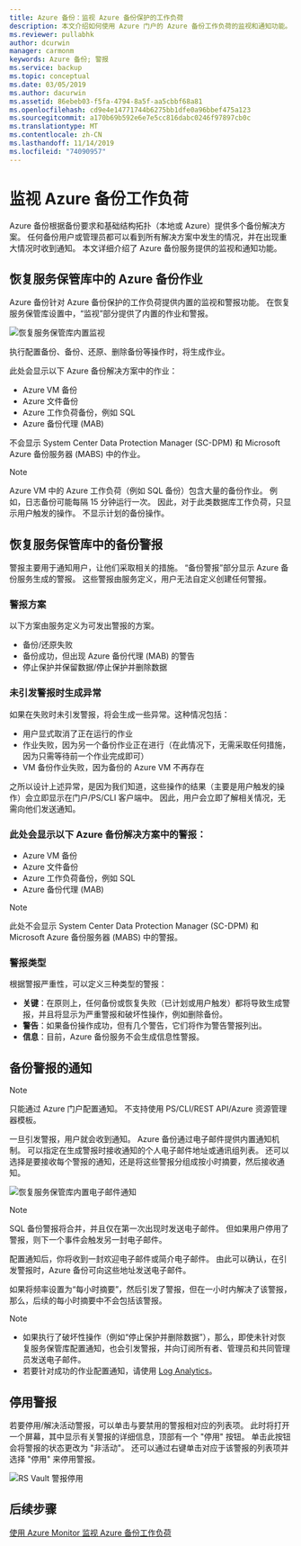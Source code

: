 ```yaml
---
title: Azure 备份：监视 Azure 备份保护的工作负荷
description: 本文介绍如何使用 Azure 门户的 Azure 备份工作负荷的监视和通知功能。
ms.reviewer: pullabhk
author: dcurwin
manager: carmonm
keywords: Azure 备份; 警报
ms.service: backup
ms.topic: conceptual
ms.date: 03/05/2019
ms.author: dacurwin
ms.assetid: 86ebeb03-f5fa-4794-8a5f-aa5cbbf68a81
ms.openlocfilehash: cd9e4e14771744b6275bb1dfe0a96bbef475a123
ms.sourcegitcommit: a170b69b592e6e7e5cc816dabc0246f97897cb0c
ms.translationtype: MT
ms.contentlocale: zh-CN
ms.lasthandoff: 11/14/2019
ms.locfileid: "74090957"
---
```

# <a name="monitoring-azure-backup-workloads"></a>监视 Azure 备份工作负荷

Azure 备份根据备份要求和基础结构拓扑（本地或 Azure）提供多个备份解决方案。 任何备份用户或管理员都可以看到所有解决方案中发生的情况，并在出现重大情况时收到通知。 本文详细介绍了 Azure 备份服务提供的监视和通知功能。

## <a name="backup-jobs-in-recovery-services-vault"></a>恢复服务保管库中的 Azure 备份作业

Azure 备份针对 Azure 备份保护的工作负荷提供内置的监视和警报功能。 在恢复服务保管库设置中，“监视”部分提供了内置的作业和警报。

![恢复服务保管库内置监视](media/backup-azure-monitoring-laworkspace/rs-vault-inbuiltmonitoring.png)

执行配置备份、备份、还原、删除备份等操作时，将生成作业。

此处会显示以下 Azure 备份解决方案中的作业：

- Azure VM 备份
- Azure 文件备份
- Azure 工作负荷备份，例如 SQL
- Azure 备份代理 (MAB)

不会显示 System Center Data Protection Manager (SC-DPM) 和 Microsoft Azure 备份服务器 (MABS) 中的作业。

> [!NOTE]
> Azure VM 中的 Azure 工作负荷（例如 SQL 备份）包含大量的备份作业。 例如，日志备份可能每隔 15 分钟运行一次。 因此，对于此类数据库工作负荷，只显示用户触发的操作。 不显示计划的备份操作。

## <a name="backup-alerts-in-recovery-services-vault"></a>恢复服务保管库中的备份警报

警报主要用于通知用户，让他们采取相关的措施。 “备份警报”部分显示 Azure 备份服务生成的警报。 这些警报由服务定义，用户无法自定义创建任何警报。

### <a name="alert-scenarios"></a>警报方案

以下方案由服务定义为可发出警报的方案。

- 备份/还原失败
- 备份成功，但出现 Azure 备份代理 (MAB) 的警告
- 停止保护并保留数据/停止保护并删除数据

### <a name="exceptions-when-an-alert-is-not-raised"></a>未引发警报时生成异常

如果在失败时未引发警报，将会生成一些异常。这种情况包括：

- 用户显式取消了正在运行的作业
- 作业失败，因为另一个备份作业正在进行（在此情况下，无需采取任何措施，因为只需等待前一个作业完成即可）
- VM 备份作业失败，因为备份的 Azure VM 不再存在

之所以设计上述异常，是因为我们知道，这些操作的结果（主要是用户触发的操作）会立即显示在门户/PS/CLI 客户端中。 因此，用户会立即了解相关情况，无需向他们发送通知。

### <a name="alerts-from-the-following-azure-backup-solutions-are-shown-here"></a>此处会显示以下 Azure 备份解决方案中的警报：

- Azure VM 备份
- Azure 文件备份
- Azure 工作负荷备份，例如 SQL
- Azure 备份代理 (MAB)

> [!NOTE]
> 此处不会显示 System Center Data Protection Manager (SC-DPM) 和 Microsoft Azure 备份服务器 (MABS) 中的警报。

### <a name="alert-types"></a>警报类型

根据警报严重性，可以定义三种类型的警报：

- **关键**：在原则上，任何备份或恢复失败（已计划或用户触发）都将导致生成警报，并且将显示为严重警报和破坏性操作，例如删除备份。
- **警告**：如果备份操作成功，但有几个警告，它们将作为警告警报列出。
- **信息**：目前，Azure 备份服务不会生成信息性警报。

## <a name="notification-for-backup-alerts"></a>备份警报的通知

> [!NOTE]
> 只能通过 Azure 门户配置通知。 不支持使用 PS/CLI/REST API/Azure 资源管理器模板。

一旦引发警报，用户就会收到通知。 Azure 备份通过电子邮件提供内置通知机制。 可以指定在生成警报时接收通知的个人电子邮件地址或通讯组列表。 还可以选择是要接收每个警报的通知，还是将这些警报分组成按小时摘要，然后接收通知。

![恢复服务保管库内置电子邮件通知](media/backup-azure-monitoring-laworkspace/rs-vault-inbuiltnotification.png)

> [!NOTE]
> SQL 备份警报将合并，并且仅在第一次出现时发送电子邮件。 但如果用户停用了警报，则下一个事件会触发另一封电子邮件。

配置通知后，你将收到一封欢迎电子邮件或简介电子邮件。 由此可以确认，在引发警报时，Azure 备份可向这些地址发送电子邮件。<br>

如果将频率设置为“每小时摘要”，然后引发了警报，但在一小时内解决了该警报，那么，后续的每小时摘要中不会包括该警报。

> [!NOTE]
>
> - 如果执行了破坏性操作（例如“停止保护并删除数据”），那么，即使未针对恢复服务保管库配置通知，也会引发警报，并向订阅所有者、管理员和共同管理员发送电子邮件。
> - 若要针对成功的作业配置通知，请使用 [Log Analytics](backup-azure-monitoring-use-azuremonitor.md#using-log-analytics-workspace)。

## <a name="inactivating-alerts"></a>停用警报

若要停用/解决活动警报，可以单击与要禁用的警报相对应的列表项。 此时将打开一个屏幕，其中显示有关警报的详细信息，顶部有一个 "停用" 按钮。 单击此按钮会将警报的状态更改为 "非活动"。 还可以通过右键单击对应于该警报的列表项并选择 "停用" 来停用警报。

![RS Vault 警报停用](media/backup-azure-monitoring-laworkspace/vault-alert-inactivation.png)

## <a name="next-steps"></a>后续步骤

[使用 Azure Monitor 监视 Azure 备份工作负荷](backup-azure-monitoring-use-azuremonitor.md)
